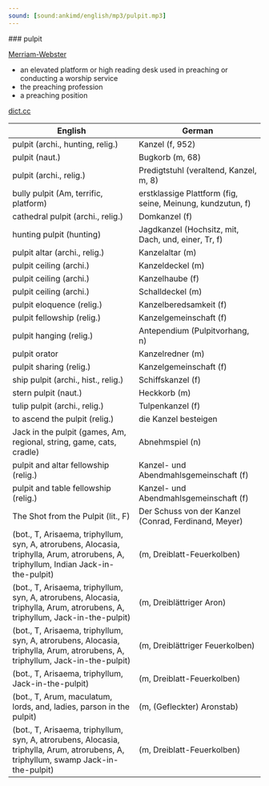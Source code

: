 ```yaml
---
sound: [sound:ankimd/english/mp3/pulpit.mp3]
---
```


\### pulpit

[Merriam-Webster](https://www.merriam-webster.com/dictionary/pulpit)

- an elevated platform or high reading desk used in preaching or conducting a worship service
- the preaching profession
- a preaching position

[dict.cc](https://www.dict.cc/pulpit)

| English        | German       |
| -------------- | ------------ |
| pulpit (archi., hunting, relig.) | Kanzel (f, 952) |
| pulpit (naut.) | Bugkorb (m, 68) |
| pulpit (archi., relig.) | Predigtstuhl (veraltend, Kanzel, m, 8) |
| bully pulpit (Am, terrific, platform) | erstklassige Plattform (fig, seine, Meinung, kundzutun, f) |
| cathedral pulpit (archi., relig.) | Domkanzel (f) |
| hunting pulpit (hunting) | Jagdkanzel (Hochsitz, mit, Dach, und, einer, Tr, f) |
| pulpit altar (archi., relig.) | Kanzelaltar (m) |
| pulpit ceiling (archi.) | Kanzeldeckel (m) |
| pulpit ceiling (archi.) | Kanzelhaube (f) |
| pulpit ceiling (archi.) | Schalldeckel (m) |
| pulpit eloquence (relig.) | Kanzelberedsamkeit (f) |
| pulpit fellowship (relig.) | Kanzelgemeinschaft (f) |
| pulpit hanging (relig.) | Antependium (Pulpitvorhang, n) |
| pulpit orator | Kanzelredner (m) |
| pulpit sharing (relig.) | Kanzelgemeinschaft (f) |
| ship pulpit (archi., hist., relig.) | Schiffskanzel (f) |
| stern pulpit (naut.) | Heckkorb (m) |
| tulip pulpit (archi., relig.) | Tulpenkanzel (f) |
| to ascend the pulpit (relig.) | die Kanzel besteigen |
| Jack in the pulpit (games, Am, regional, string, game, cats, cradle) | Abnehmspiel (n) |
| pulpit and altar fellowship (relig.) | Kanzel- und Abendmahlsgemeinschaft (f) |
| pulpit and table fellowship (relig.) | Kanzel- und Abendmahlsgemeinschaft (f) |
| The Shot from the Pulpit (lit., F) | Der Schuss von der Kanzel (Conrad, Ferdinand, Meyer) |
|  (bot., T, Arisaema, triphyllum, syn, A, atrorubens, Alocasia, triphylla, Arum, atrorubens, A, triphyllum, Indian Jack-in-the-pulpit) |  (m, Dreiblatt-Feuerkolben) |
|  (bot., T, Arisaema, triphyllum, syn, A, atrorubens, Alocasia, triphylla, Arum, atrorubens, A, triphyllum, Jack-in-the-pulpit) |  (m, Dreiblättriger Aron) |
|  (bot., T, Arisaema, triphyllum, syn, A, atrorubens, Alocasia, triphylla, Arum, atrorubens, A, triphyllum, Jack-in-the-pulpit) |  (m, Dreiblättriger Feuerkolben) |
|  (bot., T, Arisaema, triphyllum, Jack-in-the-pulpit) |  (m, Dreiblatt-Feuerkolben) |
|  (bot., T, Arum, maculatum, lords, and, ladies, parson in the pulpit) |  (m, (Gefleckter) Aronstab) |
|  (bot., T, Arisaema, triphyllum, syn, A, atrorubens, Alocasia, triphylla, Arum, atrorubens, A, triphyllum, swamp Jack-in-the-pulpit) |  (m, Dreiblatt-Feuerkolben) |

